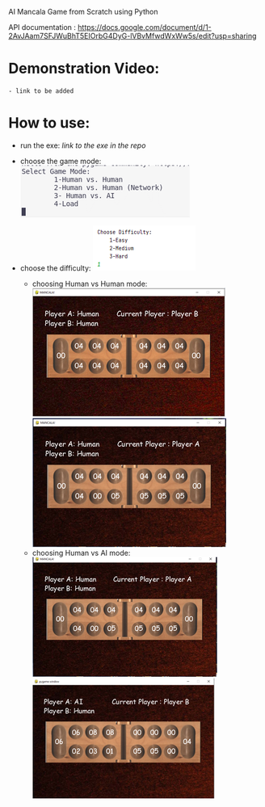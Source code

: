 AI Mancala Game from Scratch using Python

API documentation :
https://docs.google.com/document/d/1-2AvJAam7SFJWuBhT5EIOrbG4DyG-lVBvMfwdWxWw5s/edit?usp=sharing

# Demonstration Video:
    - link to be added


# How to use:
* run the exe: *link to the exe in the repo*
* choose the game mode:
![This is a alt text.](/images/game_mode.png "Choosing game mode.")
* choose the difficulty:
![This is a alt text.](/images/difficulty.png "Choosing game difficulty.")

    - choosing Human vs Human mode:
        ![This is a alt text.](/images/HH1.png "Human vs Human B.")
        ![This is a alt text.](/images/HH2.png "Human vs Human A.")
    - choosing Human vs AI mode:
        ![This is a alt text.](/images/HA1.png "Human vs AI A.")
        ![This is a alt text.](/images/HA2.png "Human vs AI B.")
